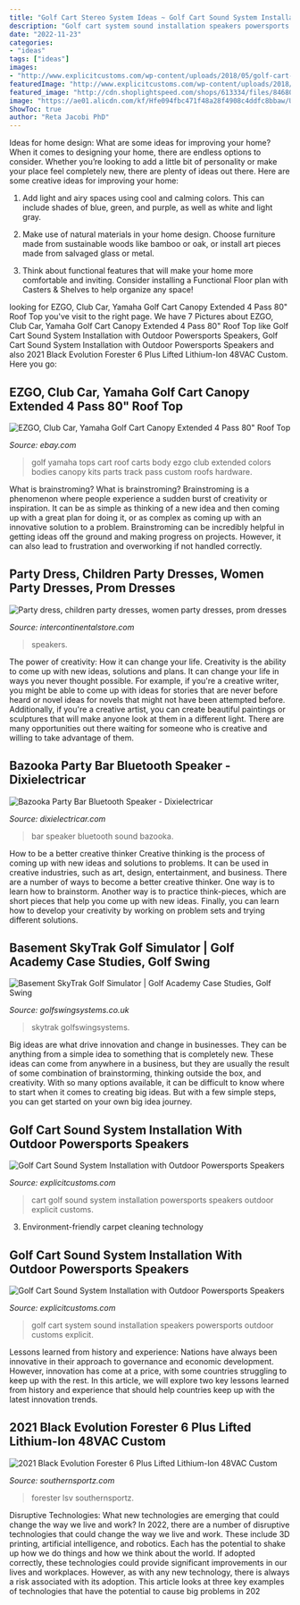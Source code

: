 ```yaml
---
title: "Golf Cart Stereo System Ideas ~ Golf Cart Sound System Installation With Outdoor Powersports Speakers"
description: "Golf cart system sound installation speakers powersports outdoor customs explicit"
date: "2022-11-23"
categories:
- "ideas"
tags: ["ideas"]
images:
- "http://www.explicitcustoms.com/wp-content/uploads/2018/05/golf-cart-sound-system-installation-in-Melbourne-and-Viera-by-Explicit-Customs-13.jpg"
featuredImage: "http://www.explicitcustoms.com/wp-content/uploads/2018/05/golf-cart-sound-system-installation-in-Melbourne-and-Viera-by-Explicit-Customs-13.jpg"
featured_image: "http://cdn.shoplightspeed.com/shops/613334/files/8468085/image.jpg"
image: "https://ae01.alicdn.com/kf/Hfe094fbc471f48a28f4908c4ddfc8bbaw/USB-Wired-Wooden-Combination-Speakers-Computer-Speakers-Bass-Stereo-Music-Player-Subwoofer-Sound-Box-For-PC.jpg_640x640.jpg"
ShowToc: true
author: "Reta Jacobi PhD"
---
```



Ideas for home design: What are some ideas for improving your home?
When it comes to designing your home, there are endless options to consider. Whether you’re looking to add a little bit of personality or make your place feel completely new, there are plenty of ideas out there. Here are some creative ideas for improving your home: 
1. Add light and airy spaces using cool and calming colors. This can include shades of blue, green, and purple, as well as white and light gray.

2. Make use of natural materials in your home design. Choose furniture made from sustainable woods like bamboo or oak, or install art pieces made from salvaged glass or metal.

3. Think about functional features that will make your home more comfortable and inviting. Consider installing a Functional Floor plan with Casters & Shelves to help organize any space! 


	

		
looking for EZGO, Club Car, Yamaha Golf Cart Canopy Extended 4 Pass 80&quot; Roof Top you've visit to the right page. We have 7 Pictures about EZGO, Club Car, Yamaha Golf Cart Canopy Extended 4 Pass 80&quot; Roof Top like Golf Cart Sound System Installation with Outdoor Powersports Speakers, Golf Cart Sound System Installation with Outdoor Powersports Speakers and also 2021 Black Evolution Forester 6 Plus Lifted Lithium-Ion 48VAC Custom. Here you go:
		
    
## EZGO, Club Car, Yamaha Golf Cart Canopy Extended 4 Pass 80&quot; Roof Top

<img loading=lazy src="http://i.ebayimg.com/00/s/OTE2WDY2MA==/z/~l4AAOSwpDdU91X7/$_57.JPG" onerror="this.onerror=null;this.src='https://tse3.mm.bing.net/th?id=OIP.jc_jwcpZKp91rK4892_XpQHaKR&amp;pid=15.1';" alt="EZGO, Club Car, Yamaha Golf Cart Canopy Extended 4 Pass 80&quot; Roof Top">

_Source: ebay.com_

>golf yamaha tops cart roof carts body ezgo club extended colors bodies canopy kits parts track pass custom roofs hardware. 

	

What is brainstroming?
What is brainstroming? Brainstroming is a phenomenon where people experience a sudden burst of creativity or inspiration. It can be as simple as thinking of a new idea and then coming up with a great plan for doing it, or as complex as coming up with an innovative solution to a problem. Brainstroming can be incredibly helpful in getting ideas off the ground and making progress on projects. However, it can also lead to frustration and overworking if not handled correctly.

    
## Party Dress, Children Party Dresses, Women Party Dresses, Prom Dresses

<img loading=lazy src="https://ae01.alicdn.com/kf/Hfe094fbc471f48a28f4908c4ddfc8bbaw/USB-Wired-Wooden-Combination-Speakers-Computer-Speakers-Bass-Stereo-Music-Player-Subwoofer-Sound-Box-For-PC.jpg_640x640.jpg" onerror="this.onerror=null;this.src='https://tse1.mm.bing.net/th?id=OIP.SFcXmSvIPlbV0XfgLJlA-wHaHa&amp;pid=15.1';" alt="Party dress, children party dresses, women party dresses, prom dresses">

_Source: intercontinentalstore.com_

>speakers. 

	

The power of creativity: How it can change your life.
Creativity is the ability to come up with new ideas, solutions and plans. It can change your life in ways you never thought possible. For example, if you're a creative writer, you might be able to come up with ideas for stories that are never before heard or novel ideas for novels that might not have been attempted before. Additionally, if you're a creative artist, you can create beautiful paintings or sculptures that will make anyone look at them in a different light. There are many opportunities out there waiting for someone who is creative and willing to take advantage of them.

    
## Bazooka Party Bar Bluetooth Speaker - Dixielectricar

<img loading=lazy src="http://cdn.shoplightspeed.com/shops/613334/files/8468085/image.jpg" onerror="this.onerror=null;this.src='https://tse1.mm.bing.net/th?id=OIP.veEJu9r4YgdVMrovM5bunQHaFS&amp;pid=15.1';" alt="Bazooka Party Bar Bluetooth Speaker - Dixielectricar">

_Source: dixielectricar.com_

>bar speaker bluetooth sound bazooka. 

	

How to be a better creative thinker
Creative thinking is the process of coming up with new ideas and solutions to problems. It can be used in creative industries, such as art, design, entertainment, and business. There are a number of ways to become a better creative thinker. One way is to learn how to brainstorm. Another way is to practice think-pieces, which are short pieces that help you come up with new ideas. Finally, you can learn how to develop your creativity by working on problem sets and trying different solutions.

    
## Basement SkyTrak Golf Simulator | Golf Academy Case Studies, Golf Swing

<img loading=lazy src="https://www.golfswingsystems.co.uk/wp-content/uploads/2016/09/IMG_0529-1024x683.jpg" onerror="this.onerror=null;this.src='https://tse4.mm.bing.net/th?id=OIP.QmKaCFGu9H7SCL4FmYKQ9QHaE8&amp;pid=15.1';" alt="Basement SkyTrak Golf Simulator | Golf Academy Case Studies, Golf Swing">

_Source: golfswingsystems.co.uk_

>skytrak golfswingsystems. 

	

Big ideas are what drive innovation and change in businesses. They can be anything from a simple idea to something that is completely new. These ideas can come from anywhere in a business, but they are usually the result of some combination of brainstorming, thinking outside the box, and creativity. With so many options available, it can be difficult to know where to start when it comes to creating big ideas. But with a few simple steps, you can get started on your own big idea journey.

    
## Golf Cart Sound System Installation With Outdoor Powersports Speakers

<img loading=lazy src="http://www.explicitcustoms.com/wp-content/uploads/2018/05/golf-cart-sound-system-installation-in-Melbourne-and-Viera-by-Explicit-Customs-10.jpg" onerror="this.onerror=null;this.src='https://tse1.mm.bing.net/th?id=OIP.Nbj1C8o8R38cYRwt4ZWQBwHaFj&amp;pid=15.1';" alt="Golf Cart Sound System Installation with Outdoor Powersports Speakers">

_Source: explicitcustoms.com_

>cart golf sound system installation powersports speakers outdoor explicit customs. 

	

3. Environment-friendly carpet cleaning technology 

    
## Golf Cart Sound System Installation With Outdoor Powersports Speakers

<img loading=lazy src="http://www.explicitcustoms.com/wp-content/uploads/2018/05/golf-cart-sound-system-installation-in-Melbourne-and-Viera-by-Explicit-Customs-13.jpg" onerror="this.onerror=null;this.src='https://tse2.mm.bing.net/th?id=OIP.UdSoF1LhYme9KLil5Nw5TQHaFj&amp;pid=15.1';" alt="Golf Cart Sound System Installation with Outdoor Powersports Speakers">

_Source: explicitcustoms.com_

>golf cart system sound installation speakers powersports outdoor customs explicit. 

	

Lessons learned from history and experience:
Nations have always been innovative in their approach to governance and economic development. However, innovation has come at a price, with some countries struggling to keep up with the rest. In this article, we will explore two key lessons learned from history and experience that should help countries keep up with the latest innovation trends.

    
## 2021 Black Evolution Forester 6 Plus Lifted Lithium-Ion 48VAC Custom

<img loading=lazy src="https://www.southernsportz.com/images/products/27821.jpg" onerror="this.onerror=null;this.src='https://tse3.mm.bing.net/th?id=OIP.wvqF0fVsFi_cjUsVjEFy0gHaJ4&amp;pid=15.1';" alt="2021 Black Evolution Forester 6 Plus Lifted Lithium-Ion 48VAC Custom">

_Source: southernsportz.com_

>forester lsv southernsportz. 

	

Disruptive Technologies: What new technologies are emerging that could change the way we live and work?
In 2022, there are a number of disruptive technologies that could change the way we live and work. These include 3D printing, artificial intelligence, and robotics. Each has the potential to shake up how we do things and how we think about the world. If adopted correctly, these technologies could provide significant improvements in our lives and workplaces. However, as with any new technology, there is always a risk associated with its adoption. This article looks at three key examples of technologies that have the potential to cause big problems in 202
